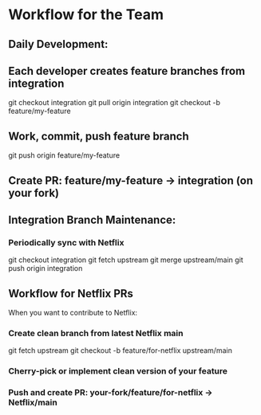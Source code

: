 # Workflow for the Team

  ## Daily Development:

  ## Each developer creates feature branches from integration
  git checkout integration
  git pull origin integration
  git checkout -b feature/my-feature

  ## Work, commit, push feature branch
  git push origin feature/my-feature

  ## Create PR: feature/my-feature → integration (on your fork)

  ## Integration Branch Maintenance:

  ### Periodically sync with Netflix
  git checkout integration
  git fetch upstream
  git merge upstream/main
  git push origin integration

  ## Workflow for Netflix PRs

  When you want to contribute to Netflix:
  ### Create clean branch from latest Netflix main
  git fetch upstream
  git checkout -b feature/for-netflix upstream/main

  ### Cherry-pick or implement clean version of your feature
  ### Push and create PR: your-fork/feature/for-netflix → Netflix/main